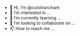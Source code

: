 - 👋 Hi, I’m @cutotranchant
- 👀 I’m interested in ...
- 🌱 I’m currently learning ...
- 💞️ I’m looking to collaborate on ...
- 📫 How to reach me ...

<!---
cutotranchant/cutotranchant is a ✨ special ✨ repository because its `README.md` (this file) appears on your GitHub profile.
You can click the Preview link to take a look at your changes.
--->
